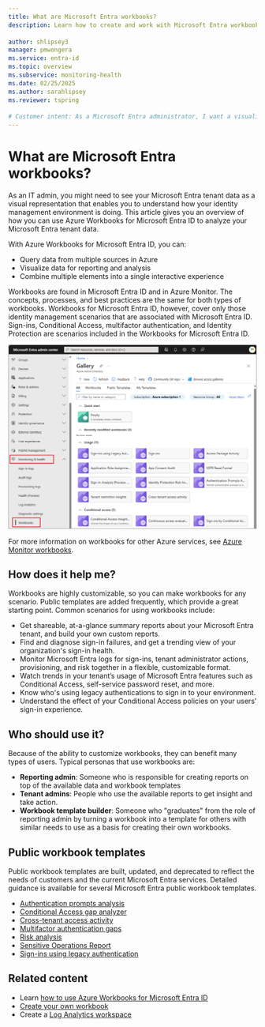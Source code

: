 ```yaml
---
title: What are Microsoft Entra workbooks?
description: Learn how to create and work with Microsoft Entra workbooks, for identity monitoring, alerts, and data visualization.

author: shlipsey3
manager: pmwongera
ms.service: entra-id
ms.topic: overview
ms.subservice: monitoring-health
ms.date: 02/25/2025
ms.author: sarahlipsey
ms.reviewer: tspring

# Customer intent: As a Microsoft Entra administrator, I want a visualization tool that I can customize for my tenant.
---
```


# What are Microsoft Entra workbooks?

As an IT admin, you might need to see your Microsoft Entra tenant data as a visual representation that enables you to understand how your identity management environment is doing. This article gives you an overview of how you can use Azure Workbooks for Microsoft Entra ID to analyze your Microsoft Entra tenant data.

With Azure Workbooks for Microsoft Entra ID, you can:

- Query data from multiple sources in Azure
- Visualize data for reporting and analysis
- Combine multiple elements into a single interactive experience

Workbooks are found in Microsoft Entra ID and in Azure Monitor. The concepts, processes, and best practices are the same for both types of workbooks. Workbooks for Microsoft Entra ID, however, cover only those identity management scenarios that are associated with Microsoft Entra ID. Sign-ins, Conditional Access, multifactor authentication, and Identity Protection are scenarios included in the Workbooks for Microsoft Entra ID.

![Screenshot of the Microsoft Entra workbooks gallery.](./media/overview-workbooks/workbooks-gallery.png)

For more information on workbooks for other Azure services, see [Azure Monitor workbooks](/azure/azure-monitor/visualize/workbooks-overview).

## How does it help me?

Workbooks are highly customizable, so you can make workbooks for any scenario. Public templates are added frequently, which provide a great starting point. Common scenarios for using workbooks include:

- Get shareable, at-a-glance summary reports about your Microsoft Entra tenant, and build your own custom reports.
- Find and diagnose sign-in failures, and get a trending view of your organization's sign-in health.
- Monitor Microsoft Entra logs for sign-ins, tenant administrator actions, provisioning, and risk together in a flexible, customizable format.
- Watch trends in your tenant’s usage of Microsoft Entra features such as Conditional Access, self-service password reset, and more.
- Know who's using legacy authentications to sign in to your environment.
- Understand the effect of your Conditional Access policies on your users' sign-in experience.

## Who should use it?

Because of the ability to customize workbooks, they can benefit many types of users. Typical personas that use workbooks are:

- **Reporting admin**: Someone who is responsible for creating reports on top of the available data and workbook templates
- **Tenant admins**: People who use the available reports to get insight and take action.
- **Workbook template builder**: Someone who "graduates" from the role of reporting admin by turning a workbook into a template for others with similar needs to use as a basis for creating their own workbooks.

## Public workbook templates

Public workbook templates are built, updated, and deprecated to reflect the needs of customers and the current Microsoft Entra services. Detailed guidance is available for several Microsoft Entra public workbook templates. 

- [Authentication prompts analysis](workbook-authentication-prompts-analysis.md)
- [Conditional Access gap analyzer](workbook-conditional-access-gap-analyzer.md)
- [Cross-tenant access activity](workbook-cross-tenant-access-activity.md)
- [Multifactor authentication gaps](workbook-mfa-gaps.md)
- [Risk analysis](workbook-risk-analysis.md)
- [Sensitive Operations Report](workbook-sensitive-operations-report.md)
- [Sign-ins using legacy authentication](workbook-legacy-authentication.md)

## Related content

- Learn [how to use Azure Workbooks for Microsoft Entra ID](./howto-use-workbooks.md)
- [Create your own workbook](/azure/azure-monitor/visualize/workbooks-create-workbook)
- Create a [Log Analytics workspace](/azure/azure-monitor/logs/quick-create-workspace)
